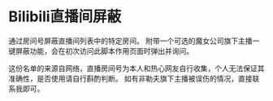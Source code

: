 # Bilibili直播间屏蔽
通过房间号屏蔽直播间列表中的特定房间。
附带一个可选的魔女公司旗下主播一键屏蔽功能，会在初次访问此脚本作用页面时弹出并询问。

这份名单的来源自网络，直播房间号为本人和热心网友自行收集，个人无法保证其准确性，是否使用请自行斟酌判断。
如有非勒夫旗下主播被误伤的情况，直接联系我即可。
